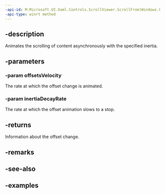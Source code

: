 ```yaml
---
-api-id: M:Microsoft.UI.Xaml.Controls.ScrollViewer.ScrollFrom(Windows.Foundation.Numerics.Vector2,Windows.Foundation.IReference{Windows.Foundation.Numerics.Vector2})
-api-type: winrt method
---
```


## -description

Animates the scrolling of content asynchronously with the specified inertia.

## -parameters

### -param offsetsVelocity

The rate at which the offset change is animated.

### -param inertiaDecayRate

The rate at which the offset animation slows to a stop.

## -returns

Information about the offset change.

## -remarks

## -see-also

## -examples

